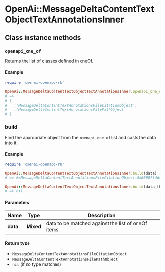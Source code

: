 # OpenAi::MessageDeltaContentTextObjectTextAnnotationsInner

## Class instance methods

### `openapi_one_of`

Returns the list of classes defined in oneOf.

#### Example

```ruby
require 'openai-openapi-rb'

OpenAi::MessageDeltaContentTextObjectTextAnnotationsInner.openapi_one_of
# =>
# [
#   :'MessageDeltaContentTextAnnotationsFileCitationObject',
#   :'MessageDeltaContentTextAnnotationsFilePathObject'
# ]
```

### build

Find the appropriate object from the `openapi_one_of` list and casts the data into it.

#### Example

```ruby
require 'openai-openapi-rb'

OpenAi::MessageDeltaContentTextObjectTextAnnotationsInner.build(data)
# => #<MessageDeltaContentTextAnnotationsFileCitationObject:0x00007fdd4aab02a0>

OpenAi::MessageDeltaContentTextObjectTextAnnotationsInner.build(data_that_doesnt_match)
# => nil
```

#### Parameters

| Name | Type | Description |
| ---- | ---- | ----------- |
| **data** | **Mixed** | data to be matched against the list of oneOf items |

#### Return type

- `MessageDeltaContentTextAnnotationsFileCitationObject`
- `MessageDeltaContentTextAnnotationsFilePathObject`
- `nil` (if no type matches)

